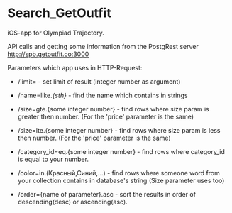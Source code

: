 # Search_GetOutfit
iOS-app for Olympiad Trajectory.

API calls and getting some information from the PostgRest server http://spb.getoutfit.co:3000

Parameters which app uses in HTTP-Request:

  - /limit= - set limit of result (integer number as argument)
  
  - /name=like.*{sth}* - find the name which contains in strings
  
  - /size=gte.{some integer number} - find rows where size param is greater then number. (For the 'price' parameter is the same)
  
  - /size=lte.{some integer number} - find rows where size param is less then number. (For the 'price' parameter is the same)

  - /category_id=eq.{some integer number} - find rows where category_id is equal to your number.

  - /color=in.(Красный,Синий,...) - find rows where someone word from your collection contains in database's string (Size parameter uses too)

  - /order={name of parameter}.asc - sort the results in order of descending(desc) or ascending(asc).
